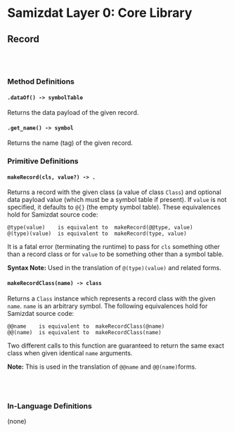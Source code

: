 Samizdat Layer 0: Core Library
==============================

Record
------

<br><br>
### Method Definitions

#### `.dataOf() -> symbolTable`

Returns the data payload of the given record.

#### `.get_name() -> symbol`

Returns the name (tag) of the given record.


### Primitive Definitions

#### `makeRecord(cls, value?) -> .`

Returns a record with the given class (a value of class `Class`)
and optional data payload value (which must be a symbol table if present).
If `value` is not specified, it defaults to `@{}` (the empty symbol table).
These equivalences hold for Samizdat source code:

```
@type(value)    is equivalent to  makeRecord(@@type, value)
@(type)(value)  is equivalent to  makeRecord(type, value)
```

It is a fatal error (terminating the runtime) to pass for `cls` something
other than a record class or for `value` to be something other than
a symbol table.

**Syntax Note:** Used in the translation of `@(type)(value)` and related forms.

#### `makeRecordClass(name) -> class`

Returns a `Class` instance which represents a record class
with the given `name`. `name` is an arbitrary symbol. The following
equivalences hold for Samizdat source code:

```
@@name    is equivalent to  makeRecordClass(@name)
@@(name)  is equivalent to  makeRecordClass(name)
```

Two different calls to this function are guaranteed to return the same exact
class when given identical `name` arguments.

**Note:** This is used in the translation of `@@name` and `@@(name)`forms.


<br><br>
### In-Language Definitions

(none)
